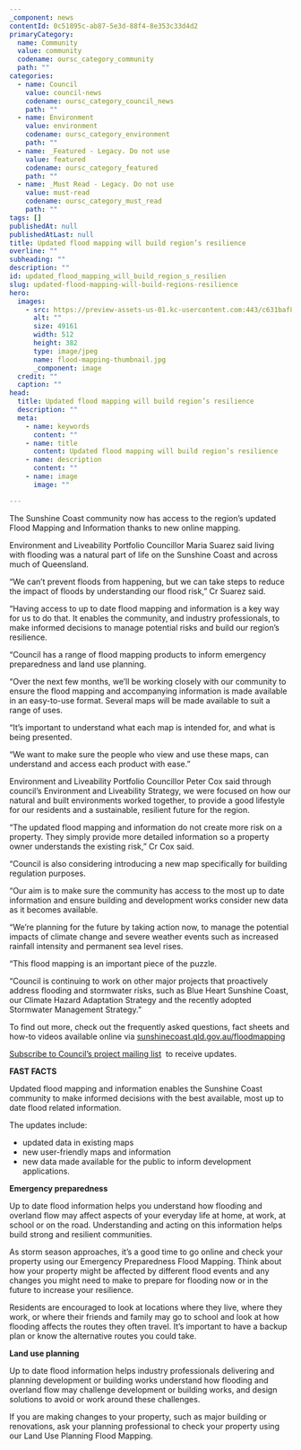 ```yaml
---
_component: news
contentId: 0c51895c-ab87-5e3d-88f4-8e353c33d4d2
primaryCategory:
  name: Community
  value: community
  codename: oursc_category_community
  path: ""
categories:
  - name: Council
    value: council-news
    codename: oursc_category_council_news
    path: ""
  - name: Environment
    value: environment
    codename: oursc_category_environment
    path: ""
  - name: _Featured - Legacy. Do not use
    value: featured
    codename: oursc_category_featured
    path: ""
  - name: _Must Read - Legacy. Do not use
    value: must-read
    codename: oursc_category_must_read
    path: ""
tags: []
publishedAt: null
publishedAtLast: null
title: Updated flood mapping will build region’s resilience
overline: ""
subheading: ""
description: ""
id: updated_flood_mapping_will_build_region_s_resilien
slug: updated-flood-mapping-will-build-regions-resilience
hero:
  images:
    - src: https://preview-assets-us-01.kc-usercontent.com:443/c631baf8-1b46-001f-580c-d0001b68b4a8/683bcc8a-4a05-4bb3-9217-16cf5d4a381e/flood-mapping-thumbnail.jpg
      alt: ""
      size: 49161
      width: 512
      height: 382
      type: image/jpeg
      name: flood-mapping-thumbnail.jpg
      _component: image
  credit: ""
  caption: ""
head:
  title: Updated flood mapping will build region’s resilience
  description: ""
  meta:
    - name: keywords
      content: ""
    - name: title
      content: Updated flood mapping will build region’s resilience
    - name: description
      content: ""
    - name: image
      image: ""

---
```

The Sunshine Coast community now has access to the region’s updated Flood Mapping and Information thanks to new online mapping.

Environment and Liveability Portfolio Councillor Maria Suarez said living with flooding was a natural part of life on the Sunshine Coast and across much of Queensland.

“We can’t prevent floods from happening, but we can take steps to reduce the impact of floods by understanding our flood risk,” Cr Suarez said.

“Having access to up to date flood mapping and information is a key way for us to do that. It enables the community, and industry professionals, to make informed decisions to manage potential risks and build our region’s resilience.

“Council has a range of flood mapping products to inform emergency preparedness and land use planning.

“Over the next few months, we’ll be working closely with our community to ensure the flood mapping and accompanying information is made available in an easy-to-use format. Several maps will be made available to suit a range of uses.

“It’s important to understand what each map is intended for, and what is being presented.

“We want to make sure the people who view and use these maps, can understand and access each product with ease.”

Environment and Liveability Portfolio Councillor Peter Cox said through council’s Environment and Liveability Strategy, we were focused on how our natural and built environments worked together, to provide a good lifestyle for our residents and a sustainable, resilient future for the region.

“The updated flood mapping and information do not create more risk on a property. They simply provide more detailed information so a property owner understands the existing risk,” Cr Cox said.

“Council is also considering introducing a new map specifically for building regulation purposes.

“Our aim is to make sure the community has access to the most up to date information and ensure building and development works consider new data as it becomes available.

“We’re planning for the future by taking action now, to manage the potential impacts of climate change and severe weather events such as increased rainfall intensity and permanent sea level rises.

“This flood mapping is an important piece of the puzzle.

“Council is continuing to work on other major projects that proactively address flooding and stormwater risks, such as Blue Heart Sunshine Coast, our Climate Hazard Adaptation Strategy and the recently adopted Stormwater Management Strategy.”

To find out more, check out the frequently asked questions, fact sheets and how-to videos available online via [sunshinecoast.qld.gov.au/floodmapping](http://tiny.cc/FMI-MR-OSC)


[Subscribe to Council’s project mailing list](http://tiny.cc/FMI-Subscribe-MR-OSC)
 to receive updates.

**FAST FACTS**

Updated flood mapping and information enables the Sunshine Coast community to make informed decisions with the best available, most up to date flood related information.

The updates include:

*   updated data in existing maps
*   new user-friendly maps and information
*   new data made available for the public to inform development applications.

**Emergency preparedness**

Up to date flood information helps you understand how flooding and overland flow may affect aspects of your everyday life at home, at work, at school or on the road. Understanding and acting on this information helps build strong and resilient communities.

As storm season approaches, it’s a good time to go online and check your property using our Emergency Preparedness Flood Mapping. Think about how your property might be affected by different flood events and any changes you might need to make to prepare for flooding now or in the future to increase your resilience.

Residents are encouraged to look at locations where they live, where they work, or where their friends and family may go to school and look at how flooding affects the routes they often travel. It’s important to have a backup plan or know the alternative routes you could take.

**Land use planning**

Up to date flood information helps industry professionals delivering and planning development or building works understand how flooding and overland flow may challenge development or building works, and design solutions to avoid or work around these challenges.

If you are making changes to your property, such as major building or renovations, ask your planning professional to check your property using our Land Use Planning Flood Mapping.
